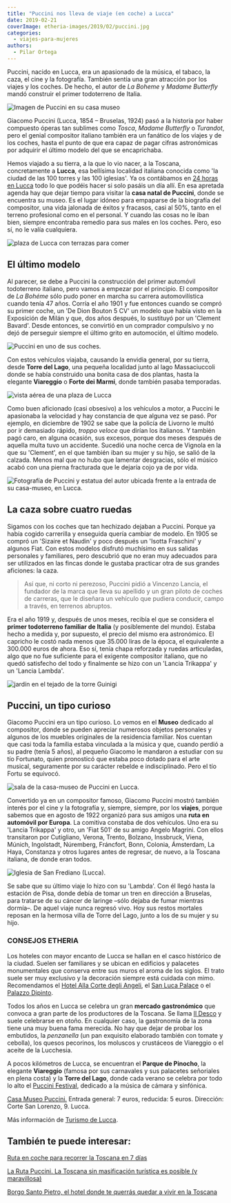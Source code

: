 ```yaml
---
title: "Puccini nos lleva de viaje (en coche) a Lucca"
date: 2019-02-21
coverImage: etheria-images/2019/02/puccini.jpg
categories: 
  - viajes-para-mujeres
authors: 
  - Pilar Ortega
---
```


Puccini, nacido en Lucca, era un apasionado de la música, el tabaco, la caza, el cine y la fotografía. También sentía una gran atracción por los viajes y los coches. De hecho, el autor de _La Boheme_ y _Madame Butterfly_ mandó construir el primer todoterreno de Italia.

![Imagen de Puccini en su casa museo](etheria-images/2019/02/puccini.jpg "Puccini sentado al piano en su casa de Milán. © Casa Museo Puccini")

Giacomo Puccini (Lucca, 1854 – Bruselas, 1924) pasó a la historia por haber compuesto 
óperas tan sublimes como _Tosca_, _Madame Butterfly_ o _Turandot_, pero el genial 
compositor italiano también era un fanático de los viajes y de los coches, hasta el 
punto de que era capaz de pagar cifras astronómicas por adquirir el último modelo del 
que se encaprichaba. 

Hemos viajado a su tierra, a la que lo vio nacer, a la Toscana, concretamente a 
**Lucca**, esa bellísima localidad italiana conocida como 'la ciudad de las 100 torres y 
las 100 iglesias'. Ya os contábamos en [24 horas en 
Lucca](https://etheriamagazine.com/2019/02/18/que-ver-en-lucca/) todo lo que podéis 
hacer si solo pasáis un día allí. En esa apretada agenda hay que dejar tiempo para 
visitar la **casa natal de Puccini**, donde se encuentra su museo. Es el lugar idóneo 
para empaparse de la biografía del compositor, una vida jalonada de éxitos y fracasos, 
casi al 50%, tanto en el terreno profesional como en el personal. Y cuando las cosas no 
le iban bien, siempre encontraba remedio para sus males en los coches. Pero, eso sí, no 
le valía cualquiera. 

![plaza de Lucca con terrazas para comer](etheria-images/2019/02/Lucca-piazza-Anfiteatro-1024x683.jpg "La Piazza dell'Anfiteatro (Lucca) es una de las más animadas. © S.G.")

## El último modelo

Al parecer, se debe a Puccini la construcción del primer automóvil todoterreno italiano, 
pero vamos a empezar por el principio. El compositor de _La Bohéme_ sólo pudo poner en 
marcha su carrera automovilística cuando tenía 47 años. Corría el año 1901 y fue 
entonces cuando se compró su primer coche, un 'De Dion Bouton 5 CV' un modelo que había 
visto en la Exposición de Milán y que, dos años después, lo sustituyó por un 'Clement 
Bavard'. Desde entonces, se convirtió en un comprador compulsivo y no dejó de perseguir 
siempre el último grito en automoción, el último modelo. 

![Puccini en uno de sus coches.](etheria-images/2019/02/puccini-coche.jpg "Puccini en uno de sus coches.")

Con estos vehículos viajaba, causando la envidia general, por su tierra, desde **Torre 
del Lago**, una pequeña localidad junto al lago Massaciuccoli donde se había construido 
una bonita casa de dos plantas, hasta la elegante **Viareggio** o **Forte dei Marmi**, 
donde también pasaba temporadas. 

![vista aérea de una plaza de Lucca](etheria-images/2019/02/Lucca-casco-historico-e1550912952514.jpg "Vista del casco histórico de Lucca. © Pilar Ortega")

Como buen aficionado (casi obsesivo) a los vehículos a motor, a Puccini le apasionaba la 
velocidad y hay constancia de que alguna vez se pasó. Por ejemplo, en diciembre de 1902 
se sabe que la policía de Livorno le multó por ir demasiado rápido, _troppo veloce_ que 
dirían los italianos. Y también pagó caro, en alguna ocasión, sus excesos, porque dos 
meses después de aquella multa tuvo un accidente. Sucedió una noche cerca de Vignola en 
la que su 'Clement', en el que también iban su mujer y su hijo, se salió de la calzada. 
Menos mal que no hubo que lamentar desgracias, sólo el músico acabó con una pierna 
fracturada que le dejaría cojo ya de por vida. 

![Fotografía de Puccini y estatua del autor ubicada frente a la entrada de su casa-museo, en Lucca.](etheria-images/2019/02/Puccini-viaje-lucca.jpg "Fotografía de Puccini y estatua del autor ubicada frente a la entrada de su casa-museo, en Lucca.")

## La caza sobre cuatro ruedas

Sigamos con los coches que tan hechizado dejaban a Puccini. Porque ya había cogido 
carrerilla y enseguida quería cambiar de modelo. En 1905 se compró un 'Sizaire et 
Naudin' y poco después un 'Isotta Fraschini' y algunos Fiat. Con estos modelos disfrutó 
muchísimo en sus salidas personales y familiares, pero descubrió que no eran muy 
adecuados para ser utilizados en las fincas donde le gustaba practicar otra de sus 
grandes aficiones: la caza. 

> Así que, ni corto ni perezoso, Puccini pidió a Vincenzo Lancia, el fundador de la marca 
> que lleva su apellido y un gran piloto de coches de carreras, que le diseñara un 
> vehículo que pudiera conducir, campo a través, en terrenos abruptos. 

Era el año 1919 y, después de unos meses, recibía el que se considera el **primer 
todoterreno familiar de Italia** (y posiblemente del mundo). Estaba hecho a medida y, 
por supuesto, el precio del mismo era astronómico. El capricho le costó nada menos que 
35.000 liras de la época, el equivalente a 300.000 euros de ahora. Eso sí, tenía chapa 
reforzada y ruedas articuladas, algo que no fue suficiente para el exigente compositor 
italiano, que no quedó satisfecho del todo y finalmente se hizo con un 'Lancia Trikappa' 
y un 'Lancia Lambda'. 

![jardín en el tejado de la torre Guinigi](etheria-images/2019/02/Lucca-Torre-Guinigi-e1550912985392.jpg "La torre Guinigi (Lucca) con su jardín en el tejado. © Pilar Ortega")

## Puccini, un tipo curioso

Giacomo Puccini era un tipo curioso. Lo vemos en el **Museo** dedicado al compositor, 
donde se pueden apreciar numerosos objetos personales y algunos de los muebles 
originales de la residencia familiar. Nos cuentan que casi toda la familia estaba 
vinculada a la música y que, cuando perdió a su padre (tenía 5 años), al pequeño Giacomo 
le mandaron a estudiar con su tío Fortunato, quien pronosticó que estaba poco dotado 
para el arte musical, seguramente por su carácter rebelde e indisciplinado. Pero el tío 
Fortu se equivocó. 

![sala de la casa-museo de Puccini en Lucca.](etheria-images/2019/02/Museo-Puccini-piano-e1550913007389.jpg "Estancia de la casa-museo de Puccini en Lucca. © Pilar Ortega")

Convertido ya en un compositor famoso, Giacomo Puccini mostró también interés por el 
cine y la fotografía y, siempre, siempre, por los **viajes**, porque sabemos que en 
agosto de 1922 organizó para sus amigos una **ruta en automóvil por Europa**. La 
comitiva constaba de dos vehículos. Uno era su 'Lancia Trikappa' y otro, un 'Fiat 501' 
de su amigo Angelo Magrini. Con ellos transitaron por Cutigliano, Verona, Trento, 
Bolzano, Inssbruck, Viena, Múnich, Ingolstadt, Núremberg, Fráncfort, Bonn, Colonia, 
Ámsterdam, La Haya, Constanza y otros lugares antes de regresar, de nuevo, a la Toscana 
italiana, de donde eran todos. 

![Iglesia de San Frediano (Lucca).](etheria-images/2019/02/Lucca-Iglesia-de-San-Frediano-e1550913026149.jpg "Iglesia de San Frediano (Lucca). © Pilar Ortega")

Se sabe que su último viaje lo hizo con su 'Lambda'. Con él llegó hasta la estación de 
Pisa, donde debía de tomar un tren en dirección a Bruselas, para tratarse de su cáncer 
de laringe –sólo dejaba de fumar mientras dormía–. De aquel viaje nunca regresó vivo. 
Hoy sus restos mortales reposan en la hermosa villa de Torre del Lago, junto a los de su 
mujer y su hijo. 

### CONSEJOS ETHERIA

Los hoteles con mayor encanto de Lucca se hallan en el casco histórico de la ciudad. 
Suelen ser familiares y se ubican en edificios y palacetes monumentales que conserva 
entre sus muros el aroma de los siglos. El trato suele ser muy exclusivo y la decoración 
siempre está cuidada con mimo. Recomendamos el [Hotel Alla Corte degli 
Angeli](https://www.allacortedegliangeli.it), el [San Luca 
Palace](https://www.sanlucapalace.it/) o el [Palazzo 
Dipinto](https://www.palazzodipinto.com). 

Todos los años en Lucca se celebra un gran **mercado gastronómico** que convoca a gran 
parte de los productores de la Toscana. Se llama [Il Desco](https://www.ildesco.eu) y 
suele celebrarse en otoño. En cualquier caso, la gastronomía de la zona tiene una muy 
buena fama merecida. No hay que dejar de probar los embutidos, la _penzanella_ (un pan 
exquisito elaborado también con tomate y cebolla), los quesos pecorinos, los moluscos y 
crustáceos de Viareggio o el aceite de la Lucchesia. 

A pocos kilómetros de Lucca, se encuentran el **Parque de Pinocho**, la elegante 
**Viareggio** (famosa por sus carnavales y sus palacetes señoriales en plena costa) y la 
**Torre del Lago**, donde cada verano se celebra por todo lo alto el [Puccini 
Festival](https://www.puccinifestival.it), dedicado a la música de cámara y sinfónica. 

[Casa Museo Puccini.](http://www.puccinimuseum.org) Entrada general: 7 euros, reducida: 
5 euros. Dirección: Corte San Lorenzo, 9. Lucca. 

Más información de [Turismo de Lucca](https://www.turismo.lucca.it/es/home-page). 

## También te puede interesar:

[Ruta en coche para recorrer la Toscana en 7 
días](https://etheriamagazine.com/2021/06/01/toscana-en-coche/) 

[La Ruta Puccini. La Toscana sin masificación turística es posible (y 
maravillosa)](https://etheriamagazine.com/2019/09/11/como-hacer-la-ruta-puccini-en-la-toscana-italia/) 

[Borgo Santo Pietro, el hotel donde te querrás quedar a vivir en la 
Toscana](https://etheriamagazine.com/2020/04/14/hotel-lujo-toscana-borgo-santo-pietro/)
